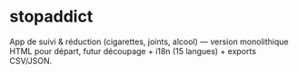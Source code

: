 # stopaddict
App de suivi &amp; réduction (cigarettes, joints, alcool) — version monolithique HTML pour départ, futur découpage + i18n (15 langues) + exports CSV/JSON.
